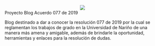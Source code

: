 <center><img src="https://1.bp.blogspot.com/-XnLc4t6aSVI/YAkgn6SpJUI/AAAAAAAAuTc/1qzEo6DPcOoYNR1Q4aXa4qaOKIYbOCmmQCLcBGAsYHQ/s800/Udenar-21-01-2021.jpg"></center
<h1> Proyecto Blog Acuerdo 077 de 2019 </h1>
<p> Blog destinado a dar a conocer la resolución 077 de 2019 por la cual se reglamentan los trabajos de grado en la Universidad de Nariño
de una manera más amena y amigable, además de brindarle la oportunidad, herramientas y enlaces para la resolución de dudas. </p>

